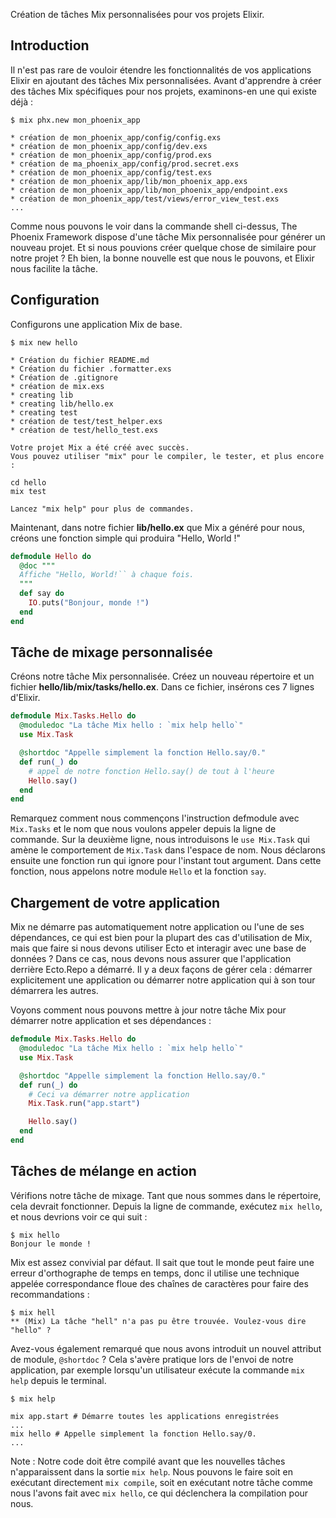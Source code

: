 Création de tâches Mix personnalisées pour vos projets Elixir.

## Introduction

Il n'est pas rare de vouloir étendre les fonctionnalités de vos applications Elixir en ajoutant des tâches Mix personnalisées.
Avant d'apprendre à créer des tâches Mix spécifiques pour nos projets, examinons-en une qui existe déjà :

```shell
$ mix phx.new mon_phoenix_app

* création de mon_phoenix_app/config/config.exs
* création de mon_phoenix_app/config/dev.exs
* création de mon_phoenix_app/config/prod.exs
* création de ma_phoenix_app/config/prod.secret.exs
* création de mon_phoenix_app/config/test.exs
* création de mon_phoenix_app/lib/mon_phoenix_app.exs
* création de mon_phoenix_app/lib/mon_phoenix_app/endpoint.exs
* création de mon_phoenix_app/test/views/error_view_test.exs
...
```

Comme nous pouvons le voir dans la commande shell ci-dessus, The Phoenix Framework dispose d'une tâche Mix personnalisée pour générer un nouveau projet.
Et si nous pouvions créer quelque chose de similaire pour notre projet ? Eh bien, la bonne nouvelle est que nous le pouvons, et Elixir nous facilite la tâche.

## Configuration

Configurons une application Mix de base.

```shell
$ mix new hello

* Création du fichier README.md
* Création du fichier .formatter.exs
* Création de .gitignore
* création de mix.exs
* creating lib
* creating lib/hello.ex
* creating test
* création de test/test_helper.exs
* création de test/hello_test.exs

Votre projet Mix a été créé avec succès.
Vous pouvez utiliser "mix" pour le compiler, le tester, et plus encore :

cd hello
mix test

Lancez "mix help" pour plus de commandes.
```

Maintenant, dans notre fichier **lib/hello.ex** que Mix a généré pour nous, créons une fonction simple qui produira "Hello, World !"

```elixir
defmodule Hello do
  @doc """
  Affiche "Hello, World!`` à chaque fois.
  """
  def say do
    IO.puts("Bonjour, monde !")
  end
end
```

## Tâche de mixage personnalisée

Créons notre tâche Mix personnalisée.
Créez un nouveau répertoire et un fichier **hello/lib/mix/tasks/hello.ex**.
Dans ce fichier, insérons ces 7 lignes d'Elixir.

```elixir
defmodule Mix.Tasks.Hello do
  @moduledoc "La tâche Mix hello : `mix help hello`"
  use Mix.Task

  @shortdoc "Appelle simplement la fonction Hello.say/0."
  def run(_) do
    # appel de notre fonction Hello.say() de tout à l'heure
    Hello.say()
  end
end
```

Remarquez comment nous commençons l'instruction defmodule avec `Mix.Tasks` et le nom que nous voulons appeler depuis la ligne de commande.
Sur la deuxième ligne, nous introduisons le `use Mix.Task` qui amène le comportement de `Mix.Task` dans l'espace de nom.
Nous déclarons ensuite une fonction run qui ignore pour l'instant tout argument.
Dans cette fonction, nous appelons notre module `Hello` et la fonction `say`.

## Chargement de votre application

Mix ne démarre pas automatiquement notre application ou l'une de ses dépendances, ce qui est bien pour la plupart des cas d'utilisation de Mix, mais que faire si nous devons utiliser Ecto et interagir avec une base de données ? Dans ce cas, nous devons nous assurer que l'application derrière Ecto.Repo a démarré. Il y a deux façons de gérer cela : démarrer explicitement une application ou démarrer notre application qui à son tour démarrera les autres.

Voyons comment nous pouvons mettre à jour notre tâche Mix pour démarrer notre application et ses dépendances :

```elixir
defmodule Mix.Tasks.Hello do
  @moduledoc "La tâche Mix hello : `mix help hello`"
  use Mix.Task

  @shortdoc "Appelle simplement la fonction Hello.say/0."
  def run(_) do
    # Ceci va démarrer notre application
    Mix.Task.run("app.start")

    Hello.say()
  end
end
```

## Tâches de mélange en action

Vérifions notre tâche de mixage.
Tant que nous sommes dans le répertoire, cela devrait fonctionner.
Depuis la ligne de commande, exécutez `mix hello`, et nous devrions voir ce qui suit :

```shell
$ mix hello
Bonjour le monde !
```

Mix est assez convivial par défaut.
Il sait que tout le monde peut faire une erreur d'orthographe de temps en temps, donc il utilise une technique appelée correspondance floue des chaînes de caractères pour faire des recommandations :

```shell
$ mix hell
** (Mix) La tâche "hell" n'a pas pu être trouvée. Voulez-vous dire "hello" ?
```

Avez-vous également remarqué que nous avons introduit un nouvel attribut de module, `@shortdoc` ? Cela s'avère pratique lors de l'envoi de notre application, par exemple lorsqu'un utilisateur exécute la commande `mix help` depuis le terminal.

```shell
$ mix help

mix app.start # Démarre toutes les applications enregistrées
...
mix hello # Appelle simplement la fonction Hello.say/0.
...
```

Note : Notre code doit être compilé avant que les nouvelles tâches n'apparaissent dans la sortie `mix help`.
Nous pouvons le faire soit en exécutant directement `mix compile`, soit en exécutant notre tâche comme nous l'avons fait avec `mix hello`, ce qui déclenchera la compilation pour nous.
